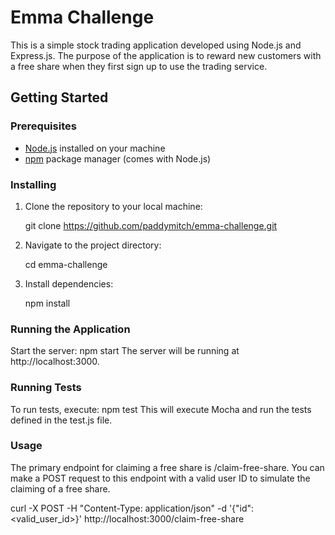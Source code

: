 # Emma Challenge

This is a simple stock trading application developed using Node.js and Express.js. The purpose of the application is to reward new customers with a free share when they first sign up to use the trading service.

## Getting Started

### Prerequisites

- [Node.js](https://nodejs.org/) installed on your machine
- [npm](https://www.npmjs.com/) package manager (comes with Node.js)

### Installing

1. Clone the repository to your local machine:

   git clone https://github.com/paddymitch/emma-challenge.git

2. Navigate to the project directory:

   cd emma-challenge

3. Install dependencies:

   npm install
  
### Running the Application
Start the server: npm start
The server will be running at http://localhost:3000.

### Running Tests
To run tests, execute: npm test
This will execute Mocha and run the tests defined in the test.js file.

### Usage
The primary endpoint for claiming a free share is /claim-free-share. You can make a POST request to this endpoint with a valid user ID to simulate the claiming of a free share.

curl -X POST -H "Content-Type: application/json" -d '{"id": <valid_user_id>}' http://localhost:3000/claim-free-share

